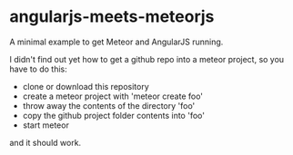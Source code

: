 angularjs-meets-meteorjs
========================

A minimal example to get Meteor and AngularJS running.

I didn't find out yet how to get a github repo into a meteor project, so you have to do this:
- clone or download this repository
- create a meteor project with 'meteor create foo'
- throw away the contents of the directory 'foo'
- copy the github project folder contents into 'foo'
- start meteor

and it should work.